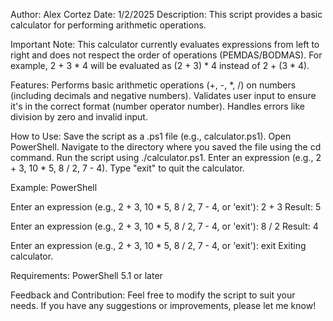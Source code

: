 Author: Alex Cortez
Date: 1/2/2025
Description: This script provides a basic calculator for performing arithmetic operations.

Important Note: This calculator currently evaluates expressions from left to right and does not respect the order of operations (PEMDAS/BODMAS). For example, 2 + 3 * 4 will be evaluated as (2 + 3) * 4 instead of 2 + (3 * 4).

Features:
Performs basic arithmetic operations (+, -, *, /) on numbers (including decimals and negative numbers).
Validates user input to ensure it's in the correct format (number operator number).
Handles errors like division by zero and invalid input.

How to Use:
Save the script as a .ps1 file (e.g., calculator.ps1).
Open PowerShell.
Navigate to the directory where you saved the file using the cd command.
Run the script using ./calculator.ps1.
Enter an expression (e.g., 2 + 3, 10 * 5, 8 / 2, 7 - 4).
Type "exit" to quit the calculator.

Example:
PowerShell

Enter an expression (e.g., 2 + 3, 10 * 5, 8 / 2, 7 - 4, or 'exit'): 2 + 3
Result: 5

Enter an expression (e.g., 2 + 3, 10 * 5, 8 / 2, 7 - 4, or 'exit'): 8 / 2
Result: 4

Enter an expression (e.g., 2 + 3, 10 * 5, 8 / 2, 7 - 4, or 'exit'): exit
Exiting calculator.

Requirements:
PowerShell 5.1 or later

Feedback and Contribution:
Feel free to modify the script to suit your needs. If you have any suggestions or improvements, please let me know!
